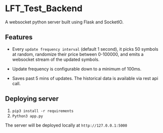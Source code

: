 # LFT_Test_Backend

A websocket python server built using Flask and SocketIO.

## Features

- Every `update frequency interval` (default 1 second), it picks 50 symbols at random, randomize their price between 0-100000, and emits a websocket stream of the updated symbols.

- Update frequency is configurable down to a minimum of 100ms.

- Saves past 5 mins of updates. The historical data is available via rest api call.


## Deploying server

1) `pip3 install -r requirements`
2) `Python3 app.py`

The server will be deployed locally at `http://127.0.0.1:5000`

